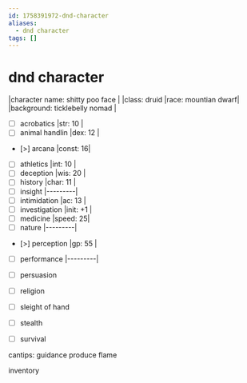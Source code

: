 ```yaml
---
id: 1758391972-dnd-character
aliases:
  - dnd character
tags: []
---
```


# dnd character
|character name: shitty poo face    |
|class: druid  |race: mountian dwarf|
|background: ticklebelly nomad      |
- [ ]    acrobatics            |str: 10  |  
- [ ]    animal handlin        |dex: 12  |
- [>]    arcana               |const: 16|
- [ ]    athletics             |int: 10  |
- [ ]    deception             |wis: 20  |
- [ ]    history               |char: 11 |
- [ ]    insight               |---------|
- [ ]    intimidation          |ac: 13   |
- [ ]    investigation         |init: +1 |
- [ ]    medicine              |speed: 25|
- [ ]    nature                |---------|
- [>]    perception           |gp: 55   |
- [ ]    performance           |---------|
- [ ]    persuasion
- [ ]    religion
- [ ]    sleight of hand
- [ ]    stealth
- [ ]    survival


cantips:
guidance
produce flame


inventory
